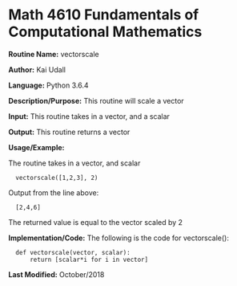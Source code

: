 # Math 4610 Fundamentals of Computational Mathematics

**Routine Name:**           vectorscale

**Author:** Kai Udall

**Language:** Python 3.6.4

**Description/Purpose:** This routine will scale a vector

**Input:** This routine takes in a vector, and a scalar

**Output:** This routine returns a vector

**Usage/Example:**

The routine takes in a vector, and scalar

      vectorscale([1,2,3], 2)

Output from the line above:

      [2,4,6]

The returned value is equal to the vector scaled by 2

**Implementation/Code:** The following is the code for vectorscale():

      def vectorscale(vector, scalar):
          return [scalar*i for i in vector]

**Last Modified:** October/2018
